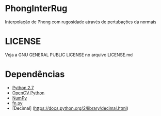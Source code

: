 PhongInterRug
=============

Interpolação de Phong com rugosidade através de pertubações da normais

LICENSE
=============
Veja a GNU GENERAL PUBLIC LICENSE no arquivo LICENSE.md

Dependências
=============

* [Python 2.7](https://www.python.org/download/releases/2.7)
* [OpenCV Python](docs.opencv.org)
* [NumPy](http://www.numpy.org/)
* [fn.py](https://github.com/kachayev/fn.py)
* [Decimal] (https://docs.python.org/2/library/decimal.html)

